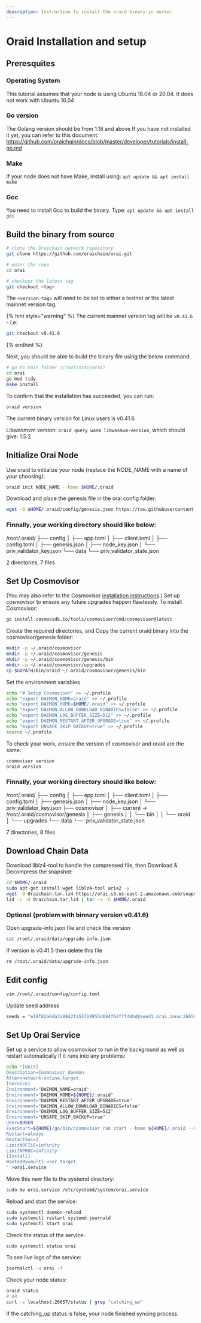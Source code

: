 ```yaml
---
description: Instruction to install the oraid binary in docker
---
```


# Oraid Installation and setup

## Preresquites

### Operating System

This tutorial assumes that your node is using Ubuntu 18.04 or 20.04. It does not work with Ubuntu 16.04

### Go version

The Golang version should be from 1.18 and above
If you have not installed it yet, you can refer to this document: https://github.com/oraichain/docs/blob/master/developer/tutorials/install-go.md

### Make

If your node does not have Make, install using: `apt update && apt install make`

### Gcc

You need to install Gcc to build the binary. Type: `apt update && apt install gcc`

## Build the binary from source

```bash
# clone the Oraichain network repository
git clone https://github.com/oraichain/orai.git

# enter the repo
cd orai

# checkout the latest tag
git checkout <tag>
```

The `<version-tag>` will need to be set to either a testnet or the latest mainnet version tag.

{% hint style="warning" %}
The current mainnet version tag will be `v0.41.6` - i.e:

```bash
git checkout v0.41.6
```
{% endhint %}

Next, you should be able to build the binary file using the below command:

```bash
# go to main folder (/root/orai/orai)
cd orai
go mod tidy
make install
```

To confirm that the installation has succeeded, you can run:

```bash
oraid version
```

The current binary version for Linux users is v0.41.6

Libwasmvm version: ```oraid query wasm libwasmvm-version```, which should give: 1.5.2

## Initialize Orai Node

Use oraid to initialize your node (replace the NODE_NAME with a name of your choosing):

```bash
oraid init NODE_NAME --home $HOME/.oraid
```

Download and place the genesis file in the orai config folder:

```bash
wget -O $HOME/.oraid/config/genesis.json https://raw.githubusercontent.com/oraichain/oraichain-static-files/master/genesis.json
```

### Finnally, your working directory should like below:

/root/.oraid/
├── config
│   ├── app.toml
│   ├── client.toml
│   ├── config.toml
│   ├── genesis.json
│   ├── node_key.json
│   └── priv_validator_key.json
└── data
    └── priv_validator_state.json

2 directories, 7 files

## Set Up Cosmovisor

(You may also refer to the Cosmovisor [installation instructions](https://github.com/cosmos/cosmos-sdk/tree/main/tools/cosmovisor#installation).)
Set up cosmovisor to ensure any future upgrades happen flawlessly. To install Cosmovisor: 

```bash
go install cosmossdk.io/tools/cosmovisor/cmd/cosmovisor@latest
```

Create the required directories, and Copy the current oraid binary into the cosmovisor/genesis folder:

```bash
mkdir -p ~/.oraid/cosmovisor
mkdir -p ~/.oraid/cosmovisor/genesis
mkdir -p ~/.oraid/cosmovisor/genesis/bin
mkdir -p ~/.oraid/cosmovisor/upgrades
cp $GOPATH/bin/oraid ~/.oraid/cosmovisor/genesis/bin
```

Set the environment variables

```bash
echo "# Setup Cosmovisor" >> ~/.profile
echo "export DAEMON_NAME=oraid" >> ~/.profile
echo "export DAEMON_HOME=$HOME/.oraid" >> ~/.profile
echo "export DAEMON_ALLOW_DOWNLOAD_BINARIES=false" >> ~/.profile
echo "export DAEMON_LOG_BUFFER_SIZE=512" >> ~/.profile
echo "export DAEMON_RESTART_AFTER_UPGRADE=true" >> ~/.profile
echo "export UNSAFE_SKIP_BACKUP=true" >> ~/.profile
source ~/.profile
```

To check your work, ensure the version of cosmovisor and oraid are the same:

```bash
cosmovisor version
oraid version
```

### Finnally, your working directory should like below:

/root/.oraid/
├── config
│   ├── app.toml
│   ├── client.toml
│   ├── config.toml
│   ├── genesis.json
│   ├── node_key.json
│   └── priv_validator_key.json
├── cosmovisor
│   ├── current -> /root/.oraid/cosmovisor/genesis
│   ├── genesis
│   │   └── bin
│   │       └── oraid
│   └── upgrades
└── data
    └── priv_validator_state.json

7 directories, 8 files

## Download Chain Data

Download liblz4-tool to handle the compressed file, then Download & Decompress the snapshot:

```bash
cd $HOME/.oraid
sudo apt-get install wget liblz4-tool aria2 -y
wget -O Oraichain.tar.lz4 https://orai.s3.us-east-2.amazonaws.com/snapshots/oraichain_15970501.tar.lz4
lz4 -c -d Oraichain.tar.lz4 | tar -x -C $HOME/.oraid
```

### Optional (problem with binnary version v0.41.6)

Open upgrade-info.json file and check the version

```bash
cat /root/.oraid/data/upgrade-info.json
```

If version is v0.41.5 then delete this file

```bash
rm /root/.oraid/data/upgrade-info.json
```

## Edit config

```bash
vim /root/.oraid/config/config.toml
```

Update seed address
```bash
seeds = "e18f82a6da3a9842fa55769955d694f62f7f48bd@seed1.orai.zone:26656,893f246ffdffae0a9ef127941379303531f50d5c@seed2.orai.zone:26656,4fa7895fc43f618b53cd314585b421ee47b75639@seed3.orai.zone:26656,defeea41a01b5afdb79ef2af155866e122797a9c@seed4.orai.zone:26656"```
```

## Set Up Orai Service

Set up a service to allow cosmovisor to run in the background as well as restart automatically if it runs into any problems:

```bash
echo "[Unit]
Description=Cosmovisor daemon
After=network-online.target
[Service]
Environment="DAEMON_NAME=oraid"
Environment="DAEMON_HOME=${HOME}/.oraid"
Environment="DAEMON_RESTART_AFTER_UPGRADE=true"
Environment="DAEMON_ALLOW_DOWNLOAD_BINARIES=false"
Environment="DAEMON_LOG_BUFFER_SIZE=512"
Environment="UNSAFE_SKIP_BACKUP=true"
User=$USER
ExecStart=${HOME}/go/bin/cosmovisor run start --home ${HOME}/.oraid --minimum-gas-prices=0.001orai
Restart=always
RestartSec=3
LimitNOFILE=infinity
LimitNPROC=infinity
[Install]
WantedBy=multi-user.target
" >orai.service
```

Move this new file to the systemd directory:

```bash
sudo mv orai.service /etc/systemd/system/orai.service
```

Reload and start the service:

```bash
sudo systemctl daemon-reload
sudo systemctl restart systemd-journald
sudo systemctl start orai
```

Check the status of the service:

```bash
sudo systemctl status orai
```

To see live logs of the service:

```bash
journalctl -u orai -f
```

Check your node status:

```bash
oraid status
# OR
curl -s localhost:26657/status | grep "catching_up"
```

If the catching_up status is false, your node finished syncing process.